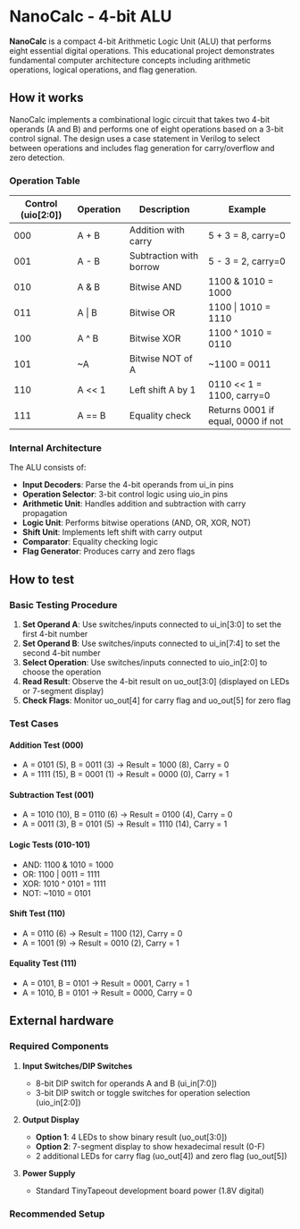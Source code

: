 <!---
This file is used to generate your project datasheet. Please fill in the information below and delete any unused
sections.
You can also include images in this folder and reference them in the markdown. Each image must be less than
512 kb in size, and the combined size of all images must be less than 1 MB.
-->

# NanoCalc - 4-bit ALU

**NanoCalc** is a compact 4-bit Arithmetic Logic Unit (ALU) that performs eight essential digital operations. This educational project demonstrates fundamental computer architecture concepts including arithmetic operations, logical operations, and flag generation.

## How it works

NanoCalc implements a combinational logic circuit that takes two 4-bit operands (A and B) and performs one of eight operations based on a 3-bit control signal. The design uses a case statement in Verilog to select between operations and includes flag generation for carry/overflow and zero detection.

### Operation Table

| Control (uio[2:0]) | Operation | Description | Example |
|-------------------|-----------|-------------|---------|
| 000 | A + B | Addition with carry | 5 + 3 = 8, carry=0 |
| 001 | A - B | Subtraction with borrow | 5 - 3 = 2, carry=0 |
| 010 | A & B | Bitwise AND | 1100 & 1010 = 1000 |
| 011 | A \| B | Bitwise OR | 1100 \| 1010 = 1110 |
| 100 | A ^ B | Bitwise XOR | 1100 ^ 1010 = 0110 |
| 101 | ~A | Bitwise NOT of A | ~1100 = 0011 |
| 110 | A << 1 | Left shift A by 1 | 0110 << 1 = 1100, carry=0 |
| 111 | A == B | Equality check | Returns 0001 if equal, 0000 if not |

### Internal Architecture

The ALU consists of:
- **Input Decoders**: Parse the 4-bit operands from ui_in pins
- **Operation Selector**: 3-bit control logic using uio_in pins
- **Arithmetic Unit**: Handles addition and subtraction with carry propagation
- **Logic Unit**: Performs bitwise operations (AND, OR, XOR, NOT)
- **Shift Unit**: Implements left shift with carry output
- **Comparator**: Equality checking logic
- **Flag Generator**: Produces carry and zero flags

## How to test

### Basic Testing Procedure

1. **Set Operand A**: Use switches/inputs connected to ui_in[3:0] to set the first 4-bit number
2. **Set Operand B**: Use switches/inputs connected to ui_in[7:4] to set the second 4-bit number
3. **Select Operation**: Use switches/inputs connected to uio_in[2:0] to choose the operation
4. **Read Result**: Observe the 4-bit result on uo_out[3:0] (displayed on LEDs or 7-segment display)
5. **Check Flags**: Monitor uo_out[4] for carry flag and uo_out[5] for zero flag

### Test Cases

#### Addition Test (000)
- A = 0101 (5), B = 0011 (3) → Result = 1000 (8), Carry = 0
- A = 1111 (15), B = 0001 (1) → Result = 0000 (0), Carry = 1

#### Subtraction Test (001)  
- A = 1010 (10), B = 0110 (6) → Result = 0100 (4), Carry = 0
- A = 0011 (3), B = 0101 (5) → Result = 1110 (14), Carry = 1

#### Logic Tests (010-101)
- AND: 1100 & 1010 = 1000
- OR: 1100 | 0011 = 1111  
- XOR: 1010 ^ 0101 = 1111
- NOT: ~1010 = 0101

#### Shift Test (110)
- A = 0110 (6) → Result = 1100 (12), Carry = 0
- A = 1001 (9) → Result = 0010 (2), Carry = 1

#### Equality Test (111)
- A = 0101, B = 0101 → Result = 0001, Carry = 1
- A = 1010, B = 0101 → Result = 0000, Carry = 0

## External hardware

### Required Components

1. **Input Switches/DIP Switches**
   - 8-bit DIP switch for operands A and B (ui_in[7:0])
   - 3-bit DIP switch or toggle switches for operation selection (uio_in[2:0])

2. **Output Display**
   - **Option 1**: 4 LEDs to show binary result (uo_out[3:0])
   - **Option 2**: 7-segment display to show hexadecimal result (0-F)
   - 2 additional LEDs for carry flag (uo_out[4]) and zero flag (uo_out[5])

3. **Power Supply**
   - Standard TinyTapeout development board power (1.8V digital)

### Recommended Setup

